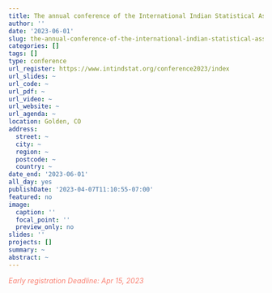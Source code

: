 ```yaml
---
title: The annual conference of the International Indian Statistical Association (IISA) 2023
author: ''
date: '2023-06-01'
slug: the-annual-conference-of-the-international-indian-statistical-association-iisa-2023
categories: []
tags: []
type: conference
url_register: https://www.intindstat.org/conference2023/index
url_slides: ~
url_code: ~
url_pdf: ~
url_video: ~
url_website: ~
url_agenda: ~
location: Golden, CO 
address:
  street: ~
  city: ~
  region: ~
  postcode: ~
  country: ~
date_end: '2023-06-01'
all_day: yes
publishDate: '2023-04-07T11:10:55-07:00'
featured: no
image:
  caption: ''
  focal_point: ''
  preview_only: no
slides: ''
projects: []
summary: ~
abstract: ~
---
```

<span style="color: salmon;">*Early registration Deadline: Apr 15, 2023*</span>

<!--more-->
